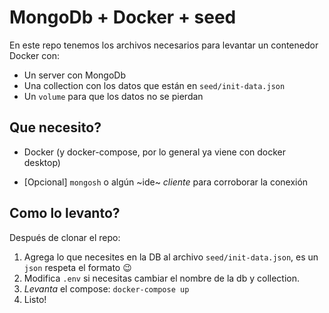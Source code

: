 # MongoDb + Docker + seed

En este repo tenemos los archivos necesarios para levantar un contenedor Docker con:

- Un server con MongoDb
- Una collection con los datos que están en `seed/init-data.json`
- Un `volume` para que los datos no se pierdan

## Que necesito?

- Docker (y docker-compose, por lo general ya viene con docker desktop)

- [Opcional] `mongosh` o algún ~ide~ _cliente_ para corroborar la conexión

## Como lo levanto?

Después de clonar el repo:

1. Agrega lo que necesites en la DB al archivo `seed/init-data.json`, es un `json` respeta el formato 😉
2. Modifica `.env` si necesitas cambiar el nombre de la db y collection.
3. _Levanta_ el compose: `docker-compose up`
4. Listo!
